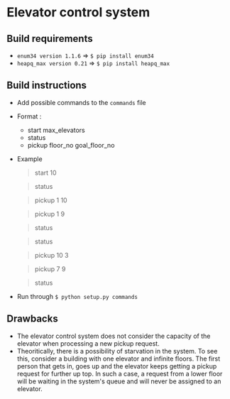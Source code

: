 # Elevator control system

## Build requirements
- `enum34 version 1.1.6` => `$ pip install enum34`
- `heapq_max version 0.21` => `$ pip install heapq_max`

## Build instructions
* Add possible commands to the `commands` file
* Format :
    * start max_elevators
    * status
    * pickup floor_no goal_floor_no
* Example

   > start 10
   
   > status
   
   > pickup 1 10
   
   > pickup 1 9
   
   > status
   
   > status
   
   > pickup 10 3
   
   > pickup 7 9
   
   > status

* Run through `$ python setup.py commands`

## Drawbacks
- The elevator control system does not consider the capacity of the elevator when processing a new pickup request.
- Theoritically, there is a possibility of starvation in the system. To see this, consider a building with one elevator and infinite floors. The first person that gets in, goes up and the elevator keeps getting a pickup request for further up top. In such a case, a request from a lower floor will be waiting in the system's queue and will never be assigned to an elevator.
